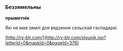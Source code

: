 ### Беззямельны
**прыметнік**

Які не мае зямлі для вядзення сельскай гаспадаркі.

<a rel="author">[http://rv-blr.com/](http://rv-blr.com/slounik.jsp?letterId=0&maskId=0&pageId=376)</a>
